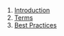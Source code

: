 <!-- @@@page:manual@@@ -->

1. [Introduction](introduction.md)
2. [Terms](terms.md)
10. [Best Practices](best-practices.md)
